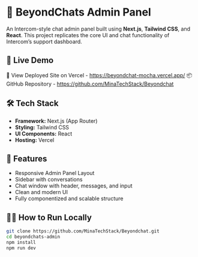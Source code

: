  # 💬 BeyondChats Admin Panel

An Intercom-style chat admin panel built using **Next.js**, **Tailwind CSS**, and **React**. This project replicates the core UI and chat functionality of Intercom’s support dashboard.

## 🚀 Live Demo
🔗 View Deployed Site on Vercel -  https://beyondchat-mocha.vercel.app/
📦 GitHub Repository -  https://github.com/MinaTechStack/Beyondchat

## 🛠️ Tech Stack
- **Framework:** Next.js (App Router)
- **Styling:** Tailwind CSS
- **UI Components:** React
- **Hosting:** Vercel

## 📁 Features
- Responsive Admin Panel Layout
- Sidebar with conversations
- Chat window with header, messages, and input
- Clean and modern UI
- Fully componentized and scalable structure

## 🧑‍💻 How to Run Locally
```bash
git clone https://github.com/MinaTechStack/Beyondchat.git
cd beyondchats-admin
npm install
npm run dev
```

 
